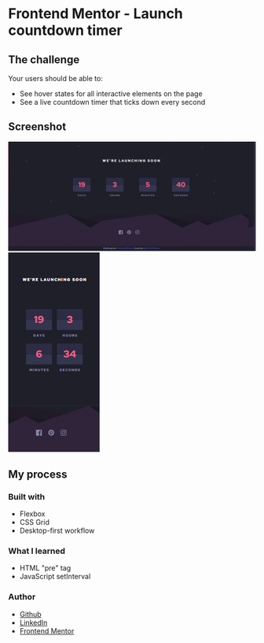 # Frontend Mentor - Launch countdown timer

## The challenge

Your users should be able to:

- See hover states for all interactive elements on the page
- See a live countdown timer that ticks down every second

## Screenshot
![desktop-screenshot](/design/desktop.PNG?raw=true "Desktop")
![desktop-screenshot](/design/mobile.PNG?raw=true "Mobile")

## My process

### Built with
 - Flexbox
 - CSS Grid
 - Desktop-first workflow

### What I learned
 - HTML "pre" tag
 - JavaScript setInterval

### Author
- [Github](https://github.com/AyllaChristinne)
- [LinkedIn](https://www.linkedin.com/in/aylla-christinne-766892173/)
- [Frontend Mentor](https://www.frontendmentor.io/profile/AyllaChristinne)
